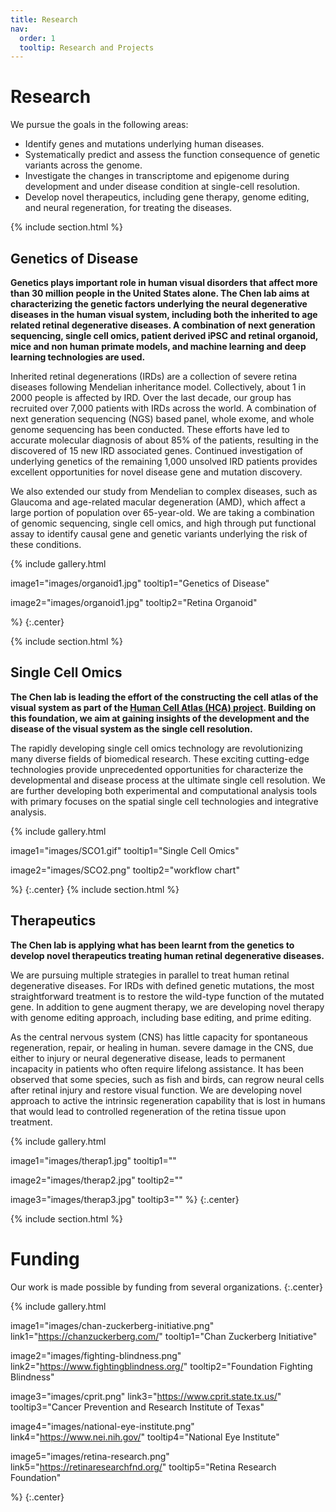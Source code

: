 ```yaml
---
title: Research
nav:
  order: 1
  tooltip: Research and Projects
---
```


# <i class="fas fa-microscope"></i>Research
We pursue the goals in the following areas:
- Identify genes and mutations underlying human diseases.
- Systematically predict and assess the function consequence of genetic variants across the genome.
- Investigate the changes in transcriptome and epigenome during development and under disease condition at single-cell resolution.
- Develop novel therapeutics, including gene therapy, genome editing, and neural regeneration, for treating the diseases.


{% include section.html %}

## Genetics of Disease
<b>Genetics plays important role in human visual disorders that affect more than 30 million people in the United States alone.  The Chen lab aims at characterizing the genetic factors underlying the neural degenerative diseases in the human visual system, including both the inherited to age related retinal degenerative diseases.  A combination of next generation sequencing, single cell omics, patient derived iPSC and retinal organoid, mice and non human primate models, and machine learning and deep learning technologies are used.</b>

Inherited retinal degenerations (IRDs) are a collection of severe retina diseases following Mendelian inheritance model. Collectively, about 1 in 2000 people is affected by IRD. Over the last decade, our group has recruited over 7,000 patients with IRDs across the world. A combination of next generation sequencing (NGS) based panel, whole exome, and whole genome sequencing has been conducted. These efforts have led to accurate molecular diagnosis of about 85% of the patients, resulting in the discovered of 15 new IRD associated genes. Continued investigation of underlying genetics of the remaining 1,000 unsolved IRD patients provides excellent opportunities for novel disease gene and mutation discovery.

We also extended our study from Mendelian to complex diseases, such as Glaucoma and age-related macular degeneration (AMD), which affect a large portion of population over 65-year-old. We are taking a combination of genomic sequencing, single cell omics, and high through put functional assay to identify causal gene and genetic variants underlying the risk of these conditions.

{%
  include gallery.html

  image1="images/organoid1.jpg"
  tooltip1="Genetics of Disease"

  image2="images/organoid1.jpg"
  tooltip2="Retina Organoid"

%}
{:.center}

{% include section.html %}

## Single Cell Omics
<b>The Chen lab is leading the effort of the constructing the cell atlas of the visual system as part of the [Human Cell Atlas (HCA) project](https://www.humancellatlas.org/biological-networks/).  Building on this foundation, we aim at gaining insights of the development and the disease of the visual system as the single cell resolution.</b>

The rapidly developing single cell omics technology are revolutionizing many diverse fields of biomedical research.  These exciting cutting-edge technologies provide unprecedented opportunities for characterize the developmental and disease process at the ultimate single cell resolution.  We are further developing both experimental and computational analysis tools with primary focuses on the spatial single cell technologies and integrative analysis.

{%
  include gallery.html

  image1="images/SCO1.gif"
  tooltip1="Single Cell Omics"

  image2="images/SCO2.png"
  tooltip2="workflow chart"

%}
{:.center}
{% include section.html %}

## Therapeutics
<b>The Chen lab is applying what has been learnt from the genetics to develop novel therapeutics treating human retinal degenerative diseases.</b>

We are pursuing multiple strategies in parallel to treat human retinal degenerative diseases.  For IRDs with defined genetic mutations, the most straightforward treatment is to restore the wild-type function of the mutated gene.  In addition to gene augment therapy, we are developing novel therapy with genome editing approach, including base editing, and prime editing.

As the central nervous system (CNS) has little capacity for spontaneous regeneration, repair, or healing in human. severe damage in the CNS, due either to injury or neural degenerative disease, leads to permanent incapacity in patients who often require lifelong assistance.  It has been observed that some species, such as fish and birds, can regrow neural cells after retinal injury and restore visual function.  We are developing novel approach to active the intrinsic regeneration capability that is lost in humans that would lead to controlled regeneration of the retina tissue upon treatment.

{%
  include gallery.html

  image1="images/therap1.jpg"
  tooltip1=""

  image2="images/therap2.jpg"
  tooltip2=""

  image3="images/therap3.jpg"
  tooltip3=""
%}
{:.center}

{% include section.html %}


#  <i class="fas fa-microscope"></i>Funding

Our work is made possible by funding from several organizations.
{:.center}

{%
  include gallery.html

  image1="images/chan-zuckerberg-initiative.png"
  link1="https://chanzuckerberg.com/"
  tooltip1="Chan Zuckerberg Initiative"

  image2="images/fighting-blindness.png"
  link2="https://www.fightingblindness.org/"
  tooltip2="Foundation Fighting Blindness"

  image3="images/cprit.png"
  link3="https://www.cprit.state.tx.us/"
  tooltip3="Cancer Prevention and Research Institute of Texas"

  image4="images/national-eye-institute.png"
  link4="https://www.nei.nih.gov/"
  tooltip4="National Eye Institute"

  image5="images/retina-research.png"
  link5="https://retinaresearchfnd.org/"
  tooltip5="Retina Research Foundation"

%}
{:.center}
